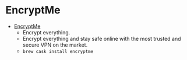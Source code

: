 # EncryptMe
- [EncryptMe](https://encrypt.me/)
  -  Encrypt everything.
  - Encrypt everything and stay safe online with the most trusted and secure VPN on the market.
  - `brew cask install encryptme`
